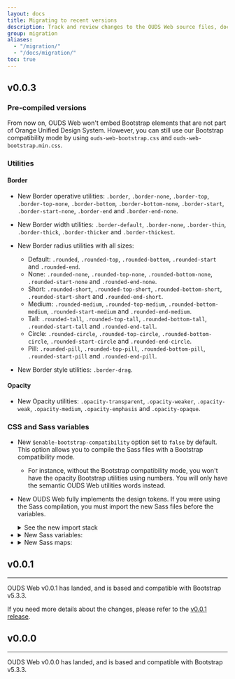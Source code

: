 ```yaml
---
layout: docs
title: Migrating to recent versions
description: Track and review changes to the OUDS Web source files, documentation, and components to help you migrate from previous versions.
group: migration
aliases:
  - "/migration/"
  - "/docs/migration/"
toc: true
---
```


## v0.0.3

### Pre-compiled versions

From now on, OUDS Web won't embed Bootstrap elements that are not part of Orange Unified Design System. However, you can still use our Bootstrap compatibility mode by using `ouds-web-bootstrap.css` and `ouds-web-bootstrap.min.css`.

### Utilities

#### Border

- <span class="badge text-bg-success">New</span> Border operative utilities: `.border`, `.border-none`, `.border-top`, `.border-top-none`, `.border-bottom`, `.border-bottom-none`, `.border-start`, `.border-start-none`, `.border-end` and `.border-end-none`.

- <span class="badge text-bg-success">New</span> Border width utilities: `.border-default`, `.border-none`, `.border-thin`, `.border-thick`, `.border-thicker` and `.border-thickest`.

- <span class="badge text-bg-success">New</span> Border radius utilities with all sizes:
  - Default: `.rounded`, `.rounded-top`, `.rounded-bottom`, `.rounded-start` and `.rounded-end`.
  - None: `.rounded-none`, `.rounded-top-none`, `.rounded-bottom-none`, `.rounded-start-none` and `.rounded-end-none`.
  - Short: `.rounded-short`, `.rounded-top-short`, `.rounded-bottom-short`, `.rounded-start-short` and `.rounded-end-short`.
  - Medium: `.rounded-medium`, `.rounded-top-medium`, `.rounded-bottom-medium`, `.rounded-start-medium` and `.rounded-end-medium`.
  - Tall: `.rounded-tall`, `.rounded-top-tall`, `.rounded-bottom-tall`, `.rounded-start-tall` and `.rounded-end-tall`.
  - Circle: `.rounded-circle`, `.rounded-top-circle`, `.rounded-bottom-circle`, `.rounded-start-circle` and `.rounded-end-circle`.
  - Pill: `.rounded-pill`, `.rounded-top-pill`, `.rounded-bottom-pill`, `.rounded-start-pill` and `.rounded-end-pill`.

- <span class="badge text-bg-success">New</span> Border style utilities: `.border-drag`.

#### Opacity

- <span class="badge text-bg-success">New</span> Opacity utilities: `.opacity-transparent`, `.opacity-weaker`, `.opacity-weak`, `.opacity-medium`, `.opacity-emphasis` and `.opacity-opaque`.

### CSS and Sass variables

- <span class="badge text-bg-success">New</span> `$enable-bootstrap-compatibility` option set to `false` by default. This option allows you to compile the Sass files with a Bootstrap compatibility mode.
  - For instance, without the Bootstrap compatibility mode, you won't have the opacity Bootstrap utilities using numbers. You will only have the semantic OUDS Web utilities words instead.

- <span class="badge text-bg-success">New</span> OUDS Web fully implements the design tokens. If you were using the Sass compilation, you must import the new Sass files before the variables.

  <details class="mb-3">
  <summary>See the new import stack</summary>

  ```diff
    @import "functions";
  + @import "tokens/raw";
  + @import "tokens/semantic";
  + @import "tokens/component";
    @import "variables";
    @import "variables-dark";
    // etc
  ```
  </details>

- <details class="mb-2">
    <summary><span class="badge text-bg-success">New</span> Sass variables:</summary>
    <ul>
      <li><code>$ouds-border-base</code></li>
      <li><code>$ouds-border-interactive-primary-focus</code></li>
      <li><code>$ouds-border-radius-0</code></li>
      <li><code>$ouds-border-radius-300</code></li>
      <li><code>$ouds-border-radius-75</code></li>
      <li><code>$ouds-border-style-dashed</code></li>
      <li><code>$ouds-border-style-default</code></li>
      <li><code>$ouds-border-style-solid</code></li>
      <li><code>$ouds-border-width-0</code></li>
      <li><code>$ouds-border-width-100</code></li>
      <li><code>$ouds-border-width-25</code></li>
      <li><code>$ouds-border-width-50</code></li>
      <li><code>$ouds-border-width-75</code></li>
      <li><code>$ouds-border-width-default</code></li>
      <li><code>$ouds-opacity-0</code></li>
      <li><code>$ouds-opacity-100</code></li>
      <li><code>$ouds-opacity-300</code></li>
      <li><code>$ouds-opacity-500</code></li>
      <li><code>$ouds-opacity-700</code></li>
      <li><code>$ouds-opacity-900</code></li>
    </ul>
  </details>

- <details class="mb-2">
    <summary><span class="badge text-bg-success">New</span> Sass maps:</summary>
    <ul>
      <li><code>$ouds-border-radiuses</code></li>
      <li><code>$ouds-border-styles</code></li>
      <li><code>$ouds-border-widths</code></li>
      <li><code>$ouds-opacities</code></li>
    </ul>
  </details>

## v0.0.1

<hr class="mb-4">

OUDS Web v0.0.1 has landed, and is based and compatible with Bootstrap v5.3.3.

If you need more details about the changes, please refer to the [v0.0.1 release](https://github.com/Orange-OpenSource/Orange-Boosted-Bootstrap/releases/tag/v0.0.1-ouds-web).

## v0.0.0

<hr class="mb-4">

OUDS Web v0.0.0 has landed, and is based and compatible with Bootstrap v5.3.3.
